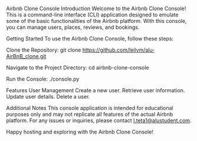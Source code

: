 Airbnb Clone Console Introduction Welcome to the Airbnb Clone Console! This is a command-line interface (CLI) application designed to emulate some of the basic functionalities of the Airbnb platform. With this console, you can manage users, places, reviews, and bookings.

Getting Started To use the Airbnb Clone Console, follow these steps:

Clone the Repository: git clone https://github.com/leilvm/alu-AirBnB_clone.git

Navigate to the Project Directory: cd airbnb-clone-console

Run the Console: ./console.py

Features User Management Create a new user. Retrieve user information. Update user details. Delete a user.

Additional Notes This console application is intended for educational purposes only and may not replicate all features of the actual Airbnb platform. For any issues or inquiries, please contact l.teta1@alustudent.com.

Happy hosting and exploring with the Airbnb Clone Console!
